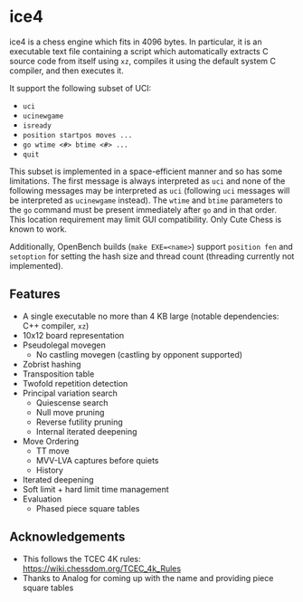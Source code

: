 # ice4

ice4 is a chess engine which fits in 4096 bytes.
In particular, it is an executable text file containing a script which automatically extracts C source code from itself using `xz`, compiles it using the default system C compiler, and then executes it.

It support the following subset of UCI:
- `uci`
- `ucinewgame`
- `isready`
- `position startpos moves ...`
- `go wtime <#> btime <#> ...`
- `quit`

This subset is implemented in a space-efficient manner and so has some limitations.
The first message is always interpreted as `uci` and none of the following messages may be interpreted as `uci` (following `uci` messages will be interpreted as `ucinewgame` instead).
The `wtime` and `btime` parameters to the `go` command must be present immediately after `go` and in that order.
This location requirement may limit GUI compatibility.
Only Cute Chess is known to work.

Additionally, OpenBench builds (`make EXE=<name>`) support `position fen` and `setoption` for setting the hash size and thread count (threading currently not implemented).

## Features

- A single executable no more than 4 KB large (notable dependencies: C++ compiler, `xz`)
- 10x12 board representation
- Pseudolegal movegen
  - No castling movegen (castling by opponent supported)
- Zobrist hashing
- Transposition table
- Twofold repetition detection
- Principal variation search
  - Quiescense search
  - Null move pruning
  - Reverse futility pruning
  - Internal iterated deepening
- Move Ordering
  - TT move
  - MVV-LVA captures before quiets
  - History
- Iterated deepening
- Soft limit + hard limit time management
- Evaluation
  - Phased piece square tables

## Acknowledgements

- This follows the TCEC 4K rules: https://wiki.chessdom.org/TCEC_4k_Rules
- Thanks to Analog for coming up with the name and providing piece square tables
